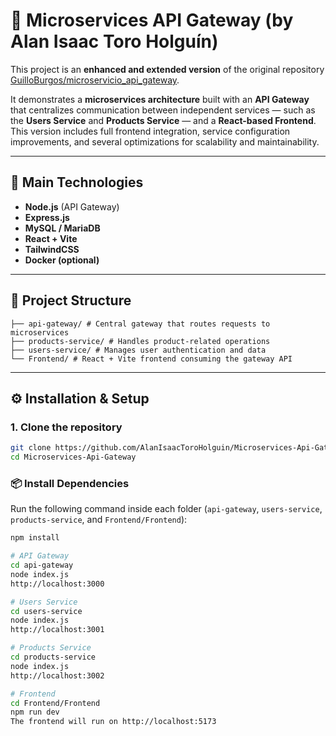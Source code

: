 # 🧩 Microservices API Gateway (by Alan Isaac Toro Holguín)

This project is an **enhanced and extended version** of the original repository [GuilloBurgos/microservicio_api_gateway](https://github.com/GuilloBurgos/microservicio_api_gateway).

It demonstrates a **microservices architecture** built with an **API Gateway** that centralizes communication between independent services — such as the **Users Service** and **Products Service** — and a **React-based Frontend**.  
This version includes full frontend integration, service configuration improvements, and several optimizations for scalability and maintainability.

---

## 🚀 Main Technologies

- **Node.js** (API Gateway)
- **Express.js**
- **MySQL / MariaDB**
- **React + Vite**
- **TailwindCSS**
- **Docker (optional)**

---

## 🧱 Project Structure
```
├── api-gateway/ # Central gateway that routes requests to microservices
├── products-service/ # Handles product-related operations
├── users-service/ # Manages user authentication and data
└── Frontend/ # React + Vite frontend consuming the gateway API
```


---

## ⚙️ Installation & Setup

### 1. Clone the repository
```bash
git clone https://github.com/AlanIsaacToroHolguin/Microservices-Api-Gateway.git
cd Microservices-Api-Gateway
```
### 📦 Install Dependencies

Run the following command inside each folder (`api-gateway`, `users-service`, `products-service`, and `Frontend/Frontend`):

```bash
npm install

# API Gateway
cd api-gateway
node index.js
http://localhost:3000

# Users Service
cd users-service
node index.js
http://localhost:3001

# Products Service
cd products-service
node index.js
http://localhost:3002

# Frontend
cd Frontend/Frontend
npm run dev
The frontend will run on http://localhost:5173
               
```

